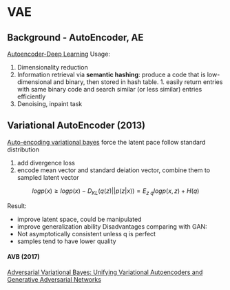 # VAE
## Background - AutoEncoder, AE
[Autoencoder-Deep Learning](https://www.deeplearningbook.org/contents/autoencoders.html)
Usage:
1. Dimensionality reduction
2. Information retrieval via **semantic hashing**: produce a code that is low-dimensional and binary, then stored in hash table. 1. easily return entries with same binary code and search similar (or less similar) entries efficiently
3. Denoising, inpaint task

## Variational AutoEncoder (2013)
[Auto-encoding variational bayes](https://arxiv.org/abs/1312.6114)
force the latent pace follow standard distribution
1. add divergence loss
2. encode mean vector and standard deiation vector, combine them to sampled latent vector
```math
log p(x) \geq log p(x) - D_{KL}(q(z)||p(z|x)) = E_{z~q} log p(x,z) + H(q)
```
Result:
* improve latent space, could be manipulated
* improve generalization ability
Disadvantages comparing with GAN:
* Not asymptotically consistent unless q is perfect
* samples tend to have lower quality
#### AVB (2017)
[Adversarial Variational Bayes: Unifying Variational Autoencoders and Generative Adversarial Networks]()